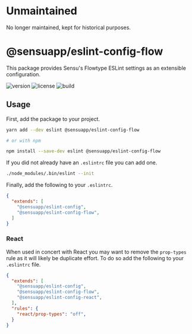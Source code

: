 # Unmaintained

No longer maintained, kept for historical purposes.

# @sensuapp/eslint-config-flow

This package provides Sensu's Flowtype ESLint settings as an extensible
configuration.

![version](http://img.shields.io/npm/v/eslint-config.svg?style=flat-square)
![license](http://img.shields.io/npm/l/eslint-config.svg?style=flat-square)
![build](https://img.shields.io/travis/sensu/eslint-config/master.svg?style=flat-square)

## Usage

First, add the package to your project.

```sh
yarn add --dev eslint @sensuapp/eslint-config-flow

# or with npm

npm install --save-dev eslint @sensuapp/eslint-config-flow
```

If you did not already have an `.eslintrc` file you can add one.

```sh
./node_modules/.bin/eslint --init
```

Finally, add the following to your `.eslintrc`.

```json
{
  "extends": [
    "@sensuapp/eslint-config",
    "@sensuapp/eslint-config-flow",
  ]
}
```

### React

When used in concert with React you may want to remove the `prop-types` rule as
it will likely be duplicate effort. To do so add the following to your
`.eslintrc` file.


```json
{
  "extends": [
    "@sensuapp/eslint-config",
    "@sensuapp/eslint-config-flow",
    "@sensuapp/eslint-config-react",
  ],
  "rules": {
    "react/prop-types": "off",
  }
}
```
